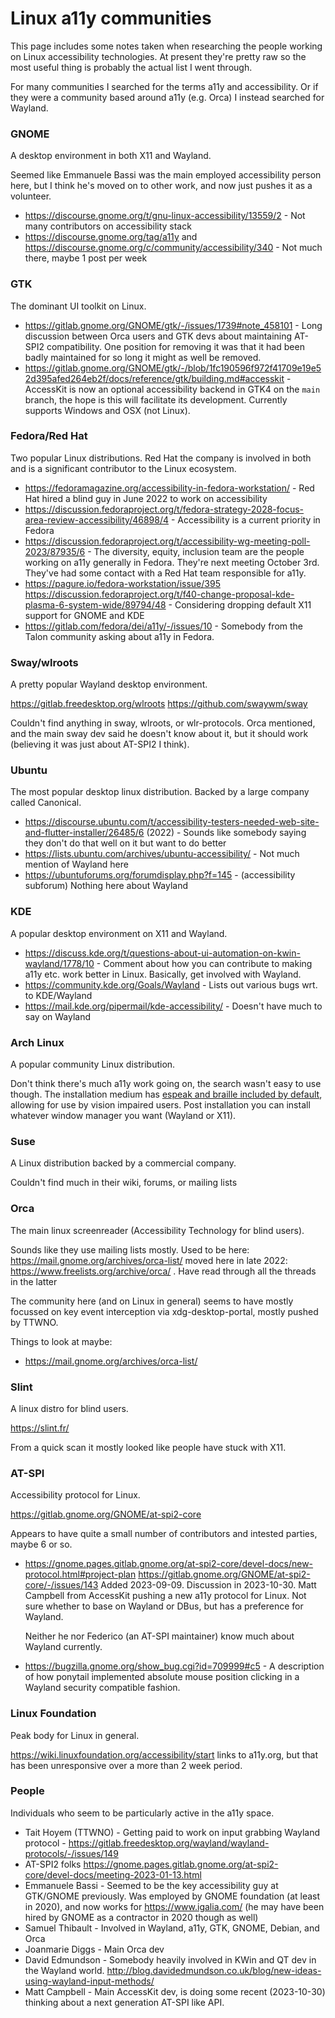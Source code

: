 # Linux a11y communities

This page includes some notes taken when researching the people working on Linux accessibility technologies. At present they're pretty raw so the most useful thing is probably the actual list I went through.

For many communities I searched for the terms a11y and accessibility. Or if they were a community based around a11y (e.g. Orca) I instead searched for Wayland.

### GNOME

A desktop environment in both X11 and Wayland.

Seemed like Emmanuele Bassi was the main employed accessibility person here, but I think he's moved on to other work, and now just pushes it as a volunteer.

- https://discourse.gnome.org/t/gnu-linux-accessibility/13559/2 - Not many contributors on accessibility stack
- https://discourse.gnome.org/tag/a11y and https://discourse.gnome.org/c/community/accessibility/340 - Not much there, maybe 1 post per week

### GTK

The dominant UI toolkit on Linux.

- https://gitlab.gnome.org/GNOME/gtk/-/issues/1739#note_458101 - Long discussion between Orca users and GTK devs about maintaining AT-SPI2 compatibility. One position for removing it was that it had been badly maintained for so long it might as well be removed.
- https://gitlab.gnome.org/GNOME/gtk/-/blob/1fc190596f972f41709e19e52d395afed264eb2f/docs/reference/gtk/building.md#accesskit - AccessKit is now an optional accessibility backend in GTK4 on the `main` branch, the hope is this will facilitate its development. Currently supports Windows and OSX (not Linux).

### Fedora/Red Hat

Two popular Linux distributions. Red Hat the company is involved in both and is a significant contributor to the Linux ecosystem.

- https://fedoramagazine.org/accessibility-in-fedora-workstation/ - Red Hat hired a blind guy in June 2022 to work on accessibility
- https://discussion.fedoraproject.org/t/fedora-strategy-2028-focus-area-review-accessibility/46898/4 - Accessibility is a current priority in Fedora
- https://discussion.fedoraproject.org/t/accessibility-wg-meeting-poll-2023/87935/6 - The diversity, equity, inclusion team are the people working on a11y generally in Fedora. They're next meeting October 3rd. They've had some contact with a Red Hat team responsible for a11y.
- https://pagure.io/fedora-workstation/issue/395 https://discussion.fedoraproject.org/t/f40-change-proposal-kde-plasma-6-system-wide/89794/48 - Considering dropping default X11 support for GNOME and KDE
- https://gitlab.com/fedora/dei/a11y/-/issues/10 - Somebody from the Talon community asking about a11y in Fedora.

### Sway/wlroots

A pretty popular Wayland desktop environment.

https://gitlab.freedesktop.org/wlroots
https://github.com/swaywm/sway

Couldn't find anything in sway, wlroots, or wlr-protocols. Orca mentioned, and the main sway dev said he doesn't know about it, but it should work (believing it was just about AT-SPI2 I think).

### Ubuntu

The most popular desktop linux distribution. Backed by a large company called Canonical.

- https://discourse.ubuntu.com/t/accessibility-testers-needed-web-site-and-flutter-installer/26485/6 (2022) - Sounds like somebody saying they don't do that well on it but want to do better
- https://lists.ubuntu.com/archives/ubuntu-accessibility/ - Not much mention of Wayland here
- https://ubuntuforums.org/forumdisplay.php?f=145 - (accessibility subforum) Nothing here about Wayland

### KDE

A popular desktop environment on X11 and Wayland.

- https://discuss.kde.org/t/questions-about-ui-automation-on-kwin-wayland/1778/10 - Comment about how you can contribute to making a11y etc. work better in Linux. Basically, get involved with Wayland.
- https://community.kde.org/Goals/Wayland - Lists out various bugs wrt. to KDE/Wayland
- https://mail.kde.org/pipermail/kde-accessibility/ - Doesn't have much to say on Wayland

### Arch Linux

A popular community Linux distribution.

Don't think there's much a11y work going on, the search wasn't easy to use though. The installation medium has [espeak and braille included by default](https://archlinux.org/news/accessible-installation-medium/), allowing for use by vision impaired users. Post installation you can install whatever window manager you want (Wayland or X11).

### Suse

A Linux distribution backed by a commercial company.

Couldn't find much in their wiki, forums, or mailing lists

### Orca

The main linux screenreader (Accessibility Technology for blind users).

Sounds like they use mailing lists mostly. Used to be here: https://mail.gnome.org/archives/orca-list/ moved here in late 2022: https://www.freelists.org/archive/orca/ . Have read through all the threads in the latter

The community here (and on Linux in general) seems to have mostly focussed on key event interception via xdg-desktop-portal, mostly pushed by TTWNO.

Things to look at maybe:
- https://mail.gnome.org/archives/orca-list/

### Slint

A linux distro for blind users.

https://slint.fr/

From a quick scan it mostly looked like people have stuck with X11.

### AT-SPI

Accessibility protocol for Linux.

https://gitlab.gnome.org/GNOME/at-spi2-core

Appears to have quite a small number of contributors and intested parties, maybe 6 or so.

- https://gnome.pages.gitlab.gnome.org/at-spi2-core/devel-docs/new-protocol.html#project-plan
  https://gitlab.gnome.org/GNOME/at-spi2-core/-/issues/143
  Added 2023-09-09. Discussion in 2023-10-30. Matt Campbell from AccessKit pushing a new a11y protocol for Linux. Not sure whether to base on Wayland or DBus, but has a preference for Wayland.

  Neither he nor Federico (an AT-SPI maintainer) know much about Wayland currently.
- https://bugzilla.gnome.org/show_bug.cgi?id=709999#c5 - A description of how ponytail implemented absolute mouse position clicking in a Wayland security compatible fashion.

### Linux Foundation

Peak body for Linux in general.

https://wiki.linuxfoundation.org/accessibility/start links to a11y.org, but that has been unresponsive over a more than 2 week period.

### People

Individuals who seem to be particularly active in the a11y space.

- Tait Hoyem (TTWNO) - Getting paid to work on input grabbing Wayland protocol - https://gitlab.freedesktop.org/wayland/wayland-protocols/-/issues/149
- AT-SPI2 folks https://gnome.pages.gitlab.gnome.org/at-spi2-core/devel-docs/meeting-2023-01-13.html
- Emmanuele Bassi - Seemed to be the key accessibility guy at GTK/GNOME previously. Was employed by GNOME foundation (at least in 2020), and now works for https://www.igalia.com/ (he may have been hired by GNOME as a contractor in 2020 though as well)
- Samuel Thibault - Involved in Wayland, a11y, GTK, GNOME, Debian, and Orca
- Joanmarie Diggs - Main Orca dev
- David Edmundson - Somebody heavily involved in KWin and QT dev in the Wayland world. http://blog.davidedmundson.co.uk/blog/new-ideas-using-wayland-input-methods/
- Matt Campbell - Main AccessKit dev, is doing some recent (2023-10-30) thinking about a next generation AT-SPI like API.
